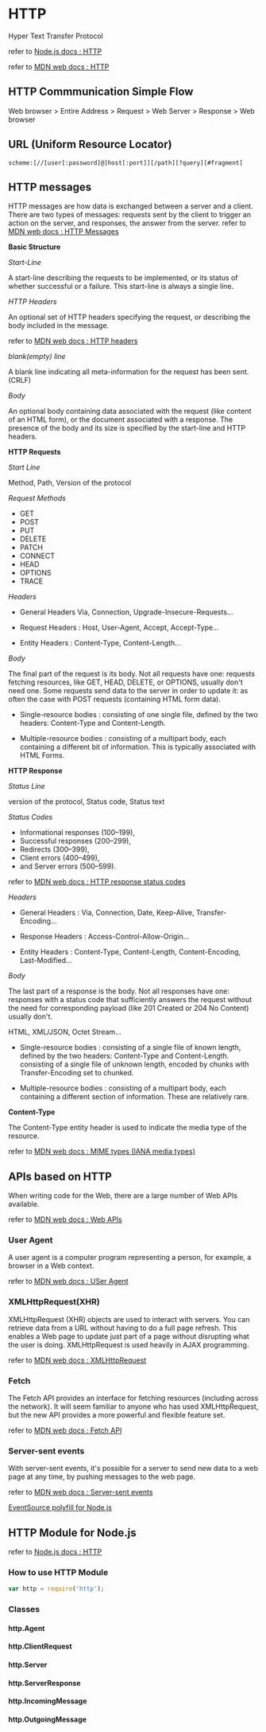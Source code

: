 # HTTP

Hyper Text Transfer Protocol

refer to [Node.js docs : HTTP](https://nodejs.org/dist/latest-v12.x/docs/api/http.html)

refer to [MDN web docs : HTTP](https://developer.mozilla.org/docs/Web/HTTP)

## HTTP Commmunication Simple Flow

Web browser > Entire Address > Request > Web Server > Response > Web browser

## URL (Uniform Resource Locator)

```url
scheme:[//[user[:password]@]host[:port]][/path][?query][#fragment]
```

## HTTP messages

HTTP messages are how data is exchanged between a server and a client. There are two types of messages: requests sent by the client to trigger an action on the server, and responses, the answer from the server.
refer to [MDN web docs : HTTP Messages](https://developer.mozilla.org/docs/Web/HTTP/Messages)

__**Basic Structure**__

_*Start-Line*_

A start-line describing the requests to be implemented, or its status of whether successful or a failure. This start-line is always a single line.

_*HTTP Headers*_

An optional set of HTTP headers specifying the request, or describing the body included in the message.

refer to [MDN web docs : HTTP headers](https://developer.mozilla.org/docs/Web/HTTP/Headers)

_*blank(empty) line*_

A blank line indicating all meta-information for the request has been sent.(CRLF)

_*Body*_

An optional body containing data associated with the request (like content of an HTML form), or the document associated with a response. The presence of the body and its size is specified by the start-line and HTTP headers.

__**HTTP Requests**__

_*Start Line*_

Method, Path, Version of the protocol

_*Request Methods*_

* GET
* POST
* PUT
* DELETE
* PATCH
* CONNECT
* HEAD
* OPTIONS
* TRACE

_*Headers*_

* General Headers Via, Connection, Upgrade-Insecure-Requests...

* Request Headers : Host, User-Agent, Accept, Accept-Type...

* Entity Headers : Content-Type, Content-Length...

_*Body*_

The final part of the request is its body. Not all requests have one: requests fetching resources, like GET, HEAD, DELETE, or OPTIONS, usually don't need one. Some requests send data to the server in order to update it: as often the case with POST requests (containing HTML form data).

* Single-resource bodies : consisting of one single file, defined by the two headers: Content-Type and Content-Length.

* Multiple-resource bodies : consisting of a multipart body, each containing a different bit of information. This is typically associated with HTML Forms.

__**HTTP Response**__

_*Status Line*_

version of the protocol, Status code, Status text

_*Status Codes*_

* Informational responses (100–199),
* Successful responses (200–299),
* Redirects (300–399),
* Client errors (400–499),
* and Server errors (500–599).

refer to [MDN web docs : HTTP response status codes](https://developer.mozilla.org/docs/Web/HTTP/Status)

_*Headers*_

* General Headers : Via, Connection, Date, Keep-Alive, Transfer-Encoding...

* Response Headers : Access-Control-Allow-Origin...

* Entity Headers : Content-Type, Content-Length, Content-Encoding, Last-Modified...

_*Body*_

The last part of a response is the body. Not all responses have one: responses with a status code that sufficiently answers the request without the need for corresponding payload (like 201 Created or 204 No Content) usually don't.

HTML, XML/JSON, Octet Stream...

* Single-resource bodies : consisting of a single file of known length, defined by the two headers: Content-Type and Content-Length. consisting of a single file of unknown length, encoded by chunks with Transfer-Encoding set to chunked.

* Multiple-resource bodies : consisting of a multipart body, each containing a different section of information. These are relatively rare.

__**Content-Type**__

The Content-Type entity header is used to indicate the media type of the resource.

refer to [MDN web docs : MIME types (IANA media types)](https://developer.mozilla.org/docs/Web/HTTP/Basics_of_HTTP/MIME_types)

## APIs based on HTTP

When writing code for the Web, there are a large number of Web APIs available.

refer to [MDN web docs : Web APIs](https://developer.mozilla.org/docs/Web/API)

### User Agent

A user agent is a computer program representing a person, for example, a browser in a Web context.

refer to [MDN web docs : USer Agent](https://developer.mozilla.org/docs/Glossary/User_agent)

### XMLHttpRequest(XHR)

XMLHttpRequest (XHR) objects are used to interact with servers. You can retrieve data from a URL without having to do a full page refresh. This enables a Web page to update just part of a page without disrupting what the user is doing. XMLHttpRequest is used heavily in AJAX programming.

refer to [MDN web docs : XMLHttpRequest](https://developer.mozilla.org/docs/Web/API/XMLHttpRequest)

### Fetch

The Fetch API provides an interface for fetching resources (including across the network). It will seem familiar to anyone who has used XMLHttpRequest, but the new API provides a more powerful and flexible feature set.

refer to [MDN web docs : Fetch API](https://developer.mozilla.org/docs/Web/API/Fetch_API)

### Server-sent events

With server-sent events, it's possible for a server to send new data to a web page at any time, by pushing messages to the web page.

refer to [MDN web docs : Server-sent events](https://developer.mozilla.org/docs/Web/API/Server-sent_events)

[EventSource polyfill for Node.js](
https://github.com/EventSource/eventsource)

## HTTP Module for Node.js

refer to [Node.js docs : HTTP](https://nodejs.org/dist/latest-v12.x/docs/api/http.html)

### How to use HTTP Module

```javascript
var http = require('http');
```

### Classes

#### http.Agent

#### http.ClientRequest

#### http.Server

#### http.ServerResponse

#### http.IncomingMessage

#### http.OutgoingMessage
